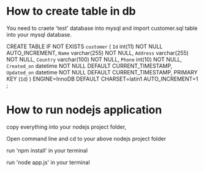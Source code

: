 # How to create table in db
You need to craete 'test' database into mysql and import customer.sql table into your mysql database.


CREATE TABLE IF NOT EXISTS `customer` (
  `Id` int(11) NOT NULL AUTO_INCREMENT,
  `Name` varchar(255) NOT NULL,
  `Address` varchar(255) NOT NULL,
  `Country` varchar(100) NOT NULL,
  `Phone` int(10) NOT NULL,
  `Created_on` datetime NOT NULL DEFAULT CURRENT_TIMESTAMP,
  `Updated_on` datetime NOT NULL DEFAULT CURRENT_TIMESTAMP,
  PRIMARY KEY (`Id`)
) ENGINE=InnoDB DEFAULT CHARSET=latin1 AUTO_INCREMENT=1 ;


# How to run nodejs application
<p>copy everything into your nodejs project folder,</p>
<p>Open command line and cd to your above nodejs project folder</p>
<p>run 'npm install' in your terminal</p>
<p>run 'node app.js' in your terminal</p>
